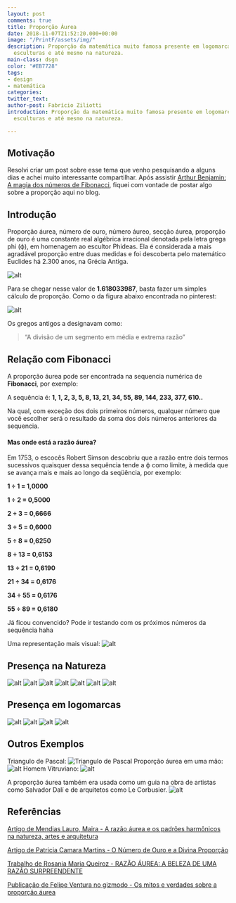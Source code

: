 ```yaml
---
layout: post
comments: true
title: Proporção Áurea
date: 2018-11-07T21:52:20.000+00:00
image: "/PrintF/assets/img/"
description: Proporção da matemática muito famosa presente em logomarcas, pinturas,
  esculturas e até mesmo na natureza.
main-class: dsgn
color: "#EB7728"
tags:
- design
- matemática
categories: 
twitter_text: 
author-post: Fabrício Ziliotti
introduction: Proporção da matemática muito famosa presente em logomarcas, pinturas,
  esculturas e até mesmo na natureza.

---
```

## Motivação

Resolvi criar um post sobre esse tema que venho pesquisando a alguns dias e achei muito interessante compartilhar. Após assistir [Arthur Benjamin: A magia dos números de Fibonacci](https://www.youtube.com/watch?v=SjSHVDfXHQ4), fiquei com vontade de postar algo sobre a proporção aqui no blog.
 

## Introdução
Proporção áurea, número de ouro, número áureo, secção áurea, proporção de ouro é uma constante real algébrica irracional denotada pela letra grega phi (ϕ), em homenagem ao escultor Phideas.
Ela é considerada a mais agradável proporção entre duas medidas e foi descoberta pelo matemático Euclides há 2.300 anos, na Grécia Antiga.

![alt](/BlogFziliotti/assets/img/design/propAurea.png)

Para se chegar nesse valor de **1.618033987**, basta fazer um simples cálculo de proporção. Como o da figura abaixo encontrada no pinterest:

![alt](/BlogFziliotti/assets/img/design/calculoPropAurea.jpg)

Os gregos antigos a designavam como:
> “A divisão de um segmento em média e extrema razão” 
  

## Relação com Fibonacci

A proporção áurea pode ser encontrada na sequencia numérica de **Fibonacci**, por exemplo:

A sequência é:
**1, 1, 2, 3, 5, 8, 13, 21, 34, 55, 89, 144, 233, 377, 610..**

Na qual, com exceção dos dois primeiros números, qualquer número que você escolher será o resultado da soma dos dois números anteriores da sequencia.

#### Mas onde está a razão áurea?
Em 1753, o escocês Robert Simson descobriu que a razão entre dois
termos sucessivos quaisquer dessa sequência tende a ϕ como limite, à medida que se avança mais e mais ao longo da seqüência, por exemplo:

**1 ÷ 1 = 1,0000**

**1 ÷ 2 = 0,5000**

**2 ÷ 3 = 0,6666**

**3 ÷ 5 = 0,6000**

**5 ÷ 8 = 0,6250**

**8 ÷ 13 = 0,6153**

**13 ÷ 21 = 0,6190**

**21 ÷ 34 = 0,6176**

**34 ÷ 55 = 0,6176**

**55 ÷ 89 = 0,6180**

Já ficou convencido? Pode ir testando com os próximos números da sequência haha

Uma representação mais visual:
![alt](/BlogFziliotti/assets/img/design/propAurea18.jpg)


## Presença na Natureza

![alt](/BlogFziliotti/assets/img/design/propAurea01.jpg)
![alt](/BlogFziliotti/assets/img/design/propAurea02.jpg)
![alt](/BlogFziliotti/assets/img/design/propAurea03.jpg)
![alt](/BlogFziliotti/assets/img/design/propAurea04.jpg)
![alt](/BlogFziliotti/assets/img/design/propAurea05.jpg)
![alt](/BlogFziliotti/assets/img/design/propAurea06.jpg)
![alt](/BlogFziliotti/assets/img/design/propAurea07.jpg)


## Presença em logomarcas

![alt](/BlogFziliotti/assets/img/design/propAurea10.jpg)
![alt](/BlogFziliotti/assets/img/design/propAurea11.jpg)
![alt](/BlogFziliotti/assets/img/design/propAurea12.jpg)
![alt](/BlogFziliotti/assets/img/design/propAurea15.png)
<!-- ![alt](/BlogFziliotti/assets/img/design/propAurea14.png)
![alt](/BlogFziliotti/assets/img/design/propAurea13.png)
![alt](/BlogFziliotti/assets/img/design/propAurea16.png) -->



## Outros Exemplos
Triangulo de Pascal:
![Triangulo de Pascal](/BlogFziliotti/assets/img/design/propAurea17.png)
Proporção áurea em uma mão:
![alt](/BlogFziliotti/assets/img/design/propAurea19.jpg)
Homem Vitruviano: 
![alt](/BlogFziliotti/assets/img/design/propAurea20.png)

A proporção áurea também era usada como um guia na obra de artistas como Salvador Dalí e de arquitetos como Le Corbusier.
![alt](/BlogFziliotti/assets/img/design/propAurea20.jpg)

## Referências

[Artigo de Mendias Lauro, Maira - A razão áurea e os padrões harmônicos na natureza, artes e arquitetura](http://www.redalyc.org/pdf/810/81000304.pdf)

[Artigo de Patricia Camara Martins - O Número de Ouro e a Divina Proporção ](http://projetos.unioeste.br/cursos/cascavel/matematica/xxiisam/artigos/20.pdf)

[Trabalho de Rosania Maria Queiroz - RAZÃO ÁUREA: A BELEZA DE UMA RAZÃO SURPREENDENTE  ](http://www.uel.br/projetos/matessencial/superior/pde/rosania-razao-aurea.pdf)

[Publicação de Felipe Ventura no gizmodo - Os mitos e verdades sobre a proporção áurea](https://gizmodo.uol.com.br/mitos-proporcao-aurea/)
